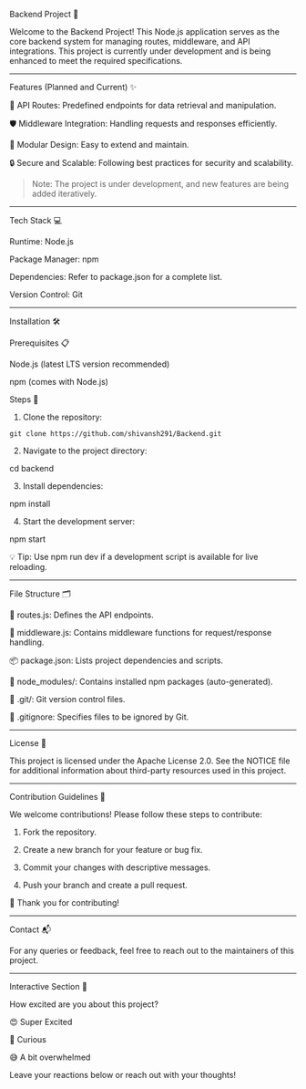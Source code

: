 Backend Project 🚀

Welcome to the Backend Project! This Node.js application serves as the core backend system for managing routes, middleware, and API integrations. This project is currently under development and is being enhanced to meet the required specifications.


---

Features (Planned and Current) ✨

🔗 API Routes: Predefined endpoints for data retrieval and manipulation.

🛡️ Middleware Integration: Handling requests and responses efficiently.

🧩 Modular Design: Easy to extend and maintain.

🔒 Secure and Scalable: Following best practices for security and scalability.


> Note: The project is under development, and new features are being added iteratively.




---

Tech Stack 💻

Runtime: Node.js

Package Manager: npm

Dependencies: Refer to package.json for a complete list.

Version Control: Git



---

Installation 🛠️

Prerequisites 📋

Node.js (latest LTS version recommended)

npm (comes with Node.js)


Steps 🚀

1. Clone the repository:
```
git clone https://github.com/shivansh291/Backend.git
```

2. Navigate to the project directory:

cd backend


3. Install dependencies:

npm install


4. Start the development server:

npm start



💡 Tip: Use npm run dev if a development script is available for live reloading.


---

File Structure 🗂️

📜 routes.js: Defines the API endpoints.

🔧 middleware.js: Contains middleware functions for request/response handling.

📦 package.json: Lists project dependencies and scripts.

📁 node_modules/: Contains installed npm packages (auto-generated).

🌱 .git/: Git version control files.

🚫 .gitignore: Specifies files to be ignored by Git.



---

License 📜

This project is licensed under the Apache License 2.0. See the NOTICE file for additional information about third-party resources used in this project.


---

Contribution Guidelines 🤝

We welcome contributions! Please follow these steps to contribute:

1. Fork the repository.


2. Create a new branch for your feature or bug fix.


3. Commit your changes with descriptive messages.


4. Push your branch and create a pull request.



🙌 Thank you for contributing!


---

Contact 📬

For any queries or feedback, feel free to reach out to the maintainers of this project.


---

Interactive Section 🎉

How excited are you about this project?

😍 Super Excited

🤔 Curious

😅 A bit overwhelmed


Leave your reactions below or reach out with your thoughts!

